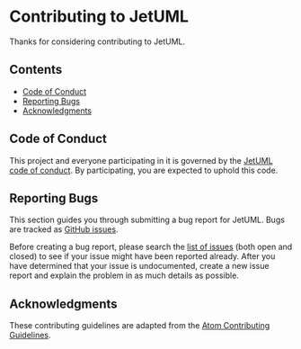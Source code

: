 # Contributing to JetUML

Thanks for considering contributing to JetUML. 

## Contents

* [Code of Conduct](#code-of-conduct)
* [Reporting Bugs](#reporting-bugs)
* [Acknowledgments](#acknowledgments)

## Code of Conduct

This project and everyone participating in it is governed by the [JetUML code of conduct](../CODE_OF_CONDUCT.md). 
By participating, you are expected to uphold this code.

## Reporting Bugs

This section guides you through submitting a bug report for JetUML. Bugs are tracked as [GitHub issues](https://guides.github.com/features/issues/).

Before creating a bug report, please search the [list of issues](https://github.com/prmr/JetUML/issues) (both open and closed) to see if your issue might have been reported already. After you have determined that your issue is undocumented, create a new issue report and explain the problem in as much details as possible.

## Acknowledgments

These contributing guidelines are adapted from the 
[Atom Contributing Guidelines](https://github.com/atom/atom/blob/master/CONTRIBUTING.md).
